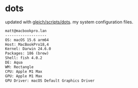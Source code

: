 # dots

updated with [gleich/scripts/dots](https://github.com/gleich/scripts/tree/main/dots). my system configuration files.

```txt
matt@macbookpro.lan 
------------------- 
OS: macOS 15.6 arm64 
Host: MacBookPro18,4 
Kernel: Darwin 24.6.0 
Packages: 186 (brew) 
Shell: fish 4.0.2 
DE: Aqua 
WM: Rectangle 
CPU: Apple M1 Max 
GPU: Apple M1 Max 
GPU Driver: macOS Default Graphics Driver
```